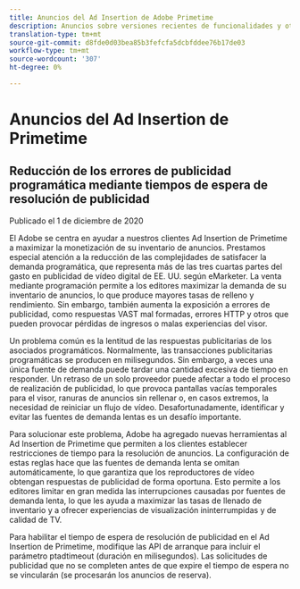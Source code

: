 ```yaml
---
title: Anuncios del Ad Insertion de Adobe Primetime
description: Anuncios sobre versiones recientes de funcionalidades y otras noticias relacionadas sobre Primetime Ad Insertion
translation-type: tm+mt
source-git-commit: d8fde0d03bea85b3fefcfa5dcbfddee76b17de03
workflow-type: tm+mt
source-wordcount: '307'
ht-degree: 0%

---
```



# Anuncios del Ad Insertion de Primetime

## Reducción de los errores de publicidad programática mediante tiempos de espera de resolución de publicidad

Publicado el 1 de diciembre de 2020

El Adobe se centra en ayudar a nuestros clientes Ad Insertion de Primetime a maximizar la monetización de su inventario de anuncios. Prestamos especial atención a la reducción de las complejidades de satisfacer la demanda programática, que representa más de las tres cuartas partes del gasto en publicidad de vídeo digital de EE. UU. según eMarketer. La venta mediante programación permite a los editores maximizar la demanda de su inventario de anuncios, lo que produce mayores tasas de relleno y rendimiento. Sin embargo, también aumenta la exposición a errores de publicidad, como respuestas VAST mal formadas, errores HTTP y otros que pueden provocar pérdidas de ingresos o malas experiencias del visor.

Un problema común es la lentitud de las respuestas publicitarias de los asociados programáticos. Normalmente, las transacciones publicitarias programáticas se producen en milisegundos. Sin embargo, a veces una única fuente de demanda puede tardar una cantidad excesiva de tiempo en responder. Un retraso de un solo proveedor puede afectar a todo el proceso de realización de publicidad, lo que provoca pantallas vacías temporales para el visor, ranuras de anuncios sin rellenar o, en casos extremos, la necesidad de reiniciar un flujo de vídeo. Desafortunadamente, identificar y evitar las fuentes de demanda lentas es un desafío importante.

Para solucionar este problema, Adobe ha agregado nuevas herramientas al Ad Insertion de Primetime que permiten a los clientes establecer restricciones de tiempo para la resolución de anuncios. La configuración de estas reglas hace que las fuentes de demanda lenta se omitan automáticamente, lo que garantiza que los reproductores de vídeo obtengan respuestas de publicidad de forma oportuna. Esto permite a los editores limitar en gran medida las interrupciones causadas por fuentes de demanda lenta, lo que les ayuda a maximizar las tasas de llenado de inventario y a ofrecer experiencias de visualización ininterrumpidas y de calidad de TV.

Para habilitar el tiempo de espera de resolución de publicidad en el Ad Insertion de Primetime, modifique las API de arranque para incluir el parámetro ptadtimeout (duración en milisegundos).  Las solicitudes de publicidad que no se completen antes de que expire el tiempo de espera no se vincularán (se procesarán los anuncios de reserva).